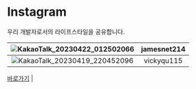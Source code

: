 # Instagram
우리 개발자로서의 라이프스타일을 공유합니다.

|![KakaoTalk_20230422_012502066](https://user-images.githubusercontent.com/101777355/233687439-ba4543fa-2ee7-4bf5-948a-984a8693735a.png) |jamesnet214|
|:---:|:---:|
|![KakaoTalk_20230419_220452096](https://user-images.githubusercontent.com/101777355/233688290-54d1f9a5-72e1-4f12-aee8-6d7271edd678.jpg) |vickyqu115|


[바로가기](https://instagram.com/jamesnet214?igshid=YmMyMTA2M2Y=)
|
